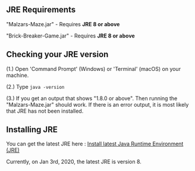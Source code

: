 ## JRE Requirements

"Malzars-Maze.jar" - Requires <b>JRE 8 or above</b>

"Brick-Breaker-Game.jar" - Requires <b>JRE 8 or above</b>

## Checking your JRE version

(1.) Open 'Command Prompt' (Windows) or 'Terminal' (macOS) on your machine.

(2.) Type ``` java -version ```

(3.) If you get an output that shows "1.8.0 or above". Then running the "Malzars-Maze.jar" should work. If there is an error output, it is most likely that JRE has not been installed.

## Installing JRE

You can get the latest JRE here : <a href="https://www.java.com/en/download/">Install latest Java Runtime Environment (JRE)</a>

Currently, on Jan 3rd, 2020, the latest JRE is version 8.


